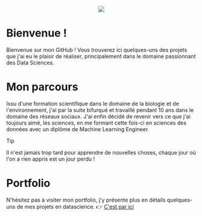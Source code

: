 <p align="center">
<img src="https://bigheadmax.github.io/images/banner-black.jpg">
</p>

# **Bienvenue !**

Bienvenue sur mon GitHub ! Vous trouverez ici quelques-uns des projets que j'ai eu le plaisir de réaliser, principalement dans le domaine passionnant des Data Sciences.

# **Mon parcours**

Issu d'une formation scientifique dans le domaine de la biologie et de l'environnement, j'ai par la suite bifurqué et travaillé pendant 10 ans dans le domaine des réseaux sociaux.
J'ai enfin décidé de revenir vers ce que j'ai toujours aimé, les sciences, en me formant cette fois-ci en sciences des données avec un diplôme de Machine Learning Engineer.

> [!TIP]
> Il n'est jamais trop tard pour apprendre de nouvelles choses, chaque jour où l'on a rien appris est un jour perdu !

# **Portfolio**

N'hésitez pas à visiter mon portfolio, j'y présente plus en détails quelques-uns de mes projets en datascience.
👉 [C'est par ici](https://bigheadmax.github.io/)